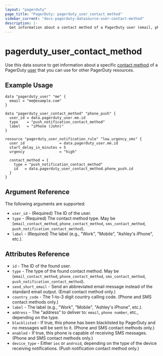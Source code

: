 ```yaml
---
layout: "pagerduty"
page_title: "PagerDuty: pagerduty_user_contact_method"
sidebar_current: "docs-pagerduty-datasource-user-contact-method"
description: |-
  Get information about a contact method of a PagerDuty user (email, phone, SMS or push notification).
---
```


# pagerduty\_user\_contact\_method

Use this data source to get information about a specific [contact method][1] of a PagerDuty [user][2] that you can use for other PagerDuty resources.

## Example Usage

```hcl
data "pagerduty_user" "me" {
  email = "me@example.com"
}

data "pagerduty_user_contact_method" "phone_push" {
  user_id = data.pagerduty_user.me.id
  type    = "push_notification_contact_method"
  label   = "iPhone (John)"
}

resource "pagerduty_user_notification_rule" "low_urgency_sms" {
  user_id                = data.pagerduty_user.me.id
  start_delay_in_minutes = 5
  urgency                = "high"

  contact_method = {
    type = "push_notification_contact_method"
    id   = data.pagerduty_user_contact_method.phone_push.id
  }
}
```

## Argument Reference

The following arguments are supported:

  * `user_id` - (Required) The ID of the user.
  * `type` - (Required) The contact method type. May be (`email_contact_method`, `phone_contact_method`, `sms_contact_method`, `push_notification_contact_method`).
  * `label` - (Required) The label (e.g., "Work", "Mobile", "Ashley's iPhone", etc.).

## Attributes Reference

  * `id` - The ID of the found user.
  * `type` - The type of the found contact method. May be (`email_contact_method`, `phone_contact_method`, `sms_contact_method`, `push_notification_contact_method`).
  * `send_short_email` - Send an abbreviated email message instead of the standard email output. (Email contact method only.)
  * `country_code` - The 1-to-3 digit country calling code. (Phone and SMS contact methods only.)
  * `label` - The label (e.g., "Work", "Mobile", "Ashley's iPhone", etc.).
  * `address` - The "address" to deliver to: `email`, `phone number`, etc., depending on the type.
  * `blacklisted` - If true, this phone has been blacklisted by PagerDuty and no messages will be sent to it. (Phone and SMS contact methods only.)
  * `enabled` - If true, this phone is capable of receiving SMS messages. (Phone and SMS contact methods only.)
  * `device_type` - Either `ios` or `android`, depending on the type of the device receiving notifications. (Push notification contact method only.)

[1]: https://developer.pagerduty.com/api-reference/reference/REST/openapiv3.json/paths/~1users~1%7Bid%7D~1contact_methods~1%7Bcontact_method_id%7D/get
[2]: https://developer.pagerduty.com/api-reference/reference/REST/openapiv3.json/paths/~1users~1%7Bid%7D/get
